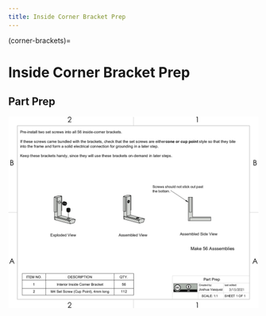 ```yaml
---
title: Inside Corner Bracket Prep
---
```


(corner-brackets)=
# Inside Corner Bracket Prep

## Part Prep
[![Page1](_static/corner_brackets_0.png)](_static/corner_brackets_0.png)
